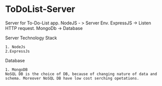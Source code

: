 # ToDoList-Server

Server for To-Do-List app. 
NodeJS - > Server Env.
ExpressJS -> Listen HTTP request.
MongoDb -> Database

Server Technology Stack
````
1. NodeJs
2.ExpressJs
````
Database
````
1. MongoDB
NoSQL DB is the choice of DB, because of changing nature of data and schema. Moreover NoSQL DB have low cost serching opetations.
````
